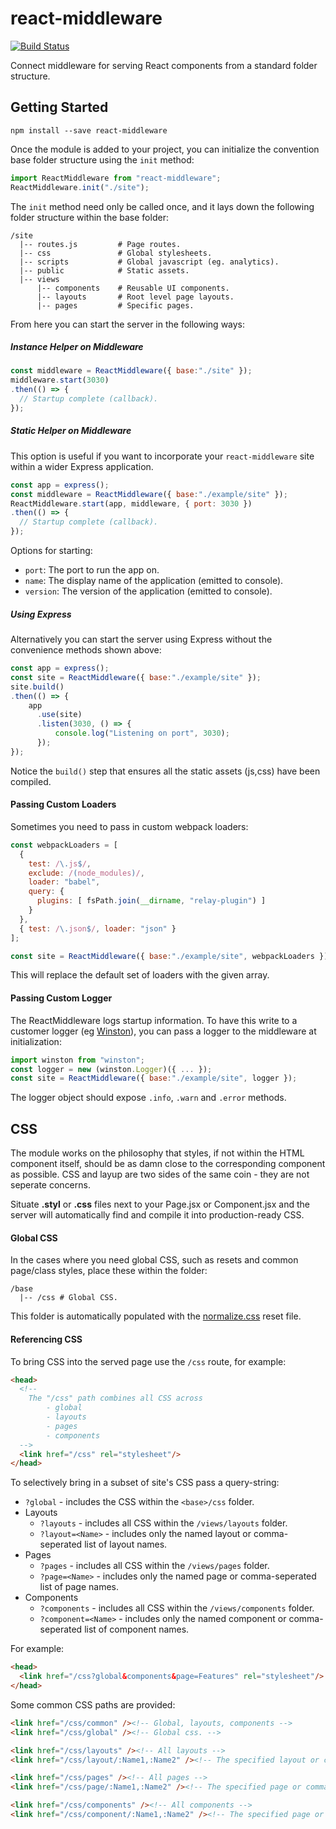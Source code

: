 # react-middleware
[![Build Status](https://travis-ci.org/philcockfield/react-middleware.svg?branch=master)](https://travis-ci.org/philcockfield/react-middleware)

Connect middleware for serving React components from a standard folder structure.


## Getting Started

    npm install --save react-middleware

Once the module is added to your project, you can initialize the convention base folder structure using the `init` method:

```js
import ReactMiddleware from "react-middleware";
ReactMiddleware.init("./site");
```

The `init` method need only be called once, and it lays down the following folder structure within the base folder:


    /site
      |-- routes.js         # Page routes.
      |-- css               # Global stylesheets.
      |-- scripts           # Global javascript (eg. analytics).
      |-- public            # Static assets.
      |-- views
          |-- components    # Reusable UI components.
          |-- layouts       # Root level page layouts.
          |-- pages         # Specific pages.



From here you can start the server in the following ways:

##### Instance Helper on Middleware

```js
const middleware = ReactMiddleware({ base:"./site" });
middleware.start(3030)
.then(() => {
  // Startup complete (callback).
});
```

##### Static Helper on Middleware
This option is useful if you want to incorporate your `react-middleware` site within a wider Express application.

```js
const app = express();
const middleware = ReactMiddleware({ base:"./example/site" });
ReactMiddleware.start(app, middleware, { port: 3030 })
.then(() => {
  // Startup complete (callback).
});
```

Options for starting:

- `port`: The port to run the app on.
- `name`: The display name of the application (emitted to console).
- `version`: The version of the application (emitted to console).



##### Using Express
Alternatively you can start the server using Express without the convenience
methods shown above:


```js
const app = express();
const site = ReactMiddleware({ base:"./example/site" });
site.build()
.then(() => {
    app
      .use(site)
      .listen(3030, () => {
          console.log("Listening on port", 3030);
      });
});
```

Notice the `build()` step that ensures all the static assets (js,css) have been compiled.


#### Passing Custom Loaders
Sometimes you need to pass in custom webpack loaders:

```js
const webpackLoaders = [
  {
    test: /\.js$/,
    exclude: /(node_modules)/,
    loader: "babel",
    query: {
      plugins: [ fsPath.join(__dirname, "relay-plugin") ]
    }
  },
  { test: /\.json$/, loader: "json" }
];

const site = ReactMiddleware({ base:"./example/site", webpackLoaders });
```

This will replace the default set of loaders with the given array.


#### Passing Custom Logger
The ReactMiddleware logs startup information.  To have this write to a customer logger (eg [Winston](https://www.npmjs.com/package/winston)), you can pass a logger to the middleware at initialization:

```js
import winston from "winston";
const logger = new (winston.Logger)({ ... });
const site = ReactMiddleware({ base:"./example/site", logger });
```

The logger object should expose `.info`, `.warn` and `.error` methods.

## CSS
The module works on the philosophy that styles, if not within the HTML component itself, should be as damn close to the corresponding component as possible.  CSS and layup are two sides of the same coin - they are not seperate concerns.

Situate **.styl** or **.css** files next to your Page.jsx or Component.jsx and the server will automatically find and compile it into production-ready CSS.

#### Global CSS
In the cases where you need global CSS, such as resets and common page/class styles, place these within the folder:

    /base
      |-- /css # Global CSS.

This folder is automatically populated with the [normalize.css](https://necolas.github.io/normalize.css/) reset file.

#### Referencing CSS
To bring CSS into the served page use the `/css` route, for example:

```html
<head>
  <!--
    The "/css" path combines all CSS across
        - global
        - layouts
        - pages
        - components
  -->
  <link href="/css" rel="stylesheet"/>
</head>
```    

To selectively bring in a subset of site's CSS pass a query-string:

- `?global` - includes the CSS within the `<base>/css` folder.
- Layouts
    - `?layouts` - includes all CSS within the `/views/layouts` folder.
    - `?layout=<Name>` - includes only the named layout or comma-seperated list of layout names.
- Pages
    - `?pages` - includes all CSS within the `/views/pages` folder.
    - `?page=<Name>` - includes only the named page or comma-seperated list of page names.
- Components
    - `?components` - includes all CSS within the `/views/components` folder.
    - `?component=<Name>` - includes only the named component or comma-seperated list of component names.


For example:
```html
<head>
  <link href="/css?global&components&page=Features" rel="stylesheet"/>
</head>
```    

Some common CSS paths are provided:

```html
<link href="/css/common" /><!-- Global, layouts, components -->
<link href="/css/global" /><!-- Global css. -->

<link href="/css/layouts" /><!-- All layouts -->
<link href="/css/layout/:Name1,:Name2" /><!-- The specified layout or comma-seperated list of layouts -->

<link href="/css/pages" /><!-- All pages -->
<link href="/css/page/:Name1,:Name2" /><!-- The specified page or comma-seperated list of pages -->

<link href="/css/components" /><!-- All components -->
<link href="/css/component/:Name1,:Name2" /><!-- The specified page or comma-seperated list of pages -->
```
